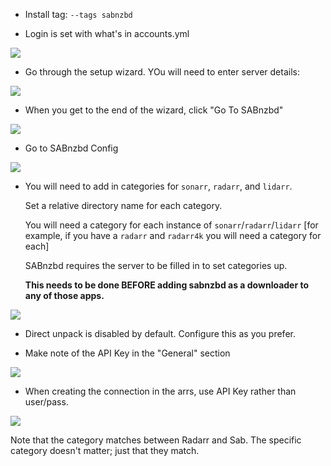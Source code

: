 - Install tag: `--tags sabnzbd`

- Login is set with what's in accounts.yml

![](https://i.ibb.co/s3xkC4P/image.png)

- Go through the setup wizard.  YOu will need to enter server details:

![](https://i.ibb.co/2h2kMpL/image.png)

- When you get to the end of the wizard, click "Go To SABnzbd"

![](https://i.ibb.co/q73xL8L/image.png)

- Go to SABnzbd Config

![](https://i.ibb.co/xjXdkFS/image.png)

- You will need to add in categories for `sonarr`, `radarr`, and `lidarr`. 

  Set a relative directory name for each category.  
  
  You will need a category for each instance of `sonarr`/`radarr`/`lidarr` [for example, if you have a `radarr` and `radarr4k` you will need a category for each]
  
  SABnzbd requires the server to be filled in to set categories up.
  
  **This needs to be done BEFORE adding sabnzbd as a downloader to any of those apps.**

![](https://i.ibb.co/6gRXjJY/image.png)

- Direct unpack is disabled by default. Configure this as you prefer.

- Make note of the API Key in the "General" section

![](https://i.ibb.co/vXptd2H/image.png)

- When creating the connection in the arrs, use API Key rather than user/pass.

![](https://i.ibb.co/ggGcmYj/image.png)

   Note that the category matches between Radarr and Sab.  The specific category doesn't matter; just that they match.